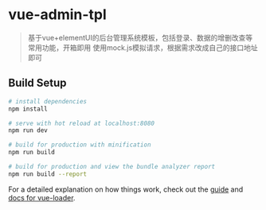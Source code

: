 # vue-admin-tpl

> 基于vue+elementUI的后台管理系统模板，包括登录、数据的增删改查等常用功能，开箱即用
> 使用mock.js模拟请求，根据需求改成自己的接口地址即可
## Build Setup

``` bash
# install dependencies
npm install

# serve with hot reload at localhost:8080
npm run dev

# build for production with minification
npm run build

# build for production and view the bundle analyzer report
npm run build --report
```

For a detailed explanation on how things work, check out the [guide](http://vuejs-templates.github.io/webpack/) and [docs for vue-loader](http://vuejs.github.io/vue-loader).

